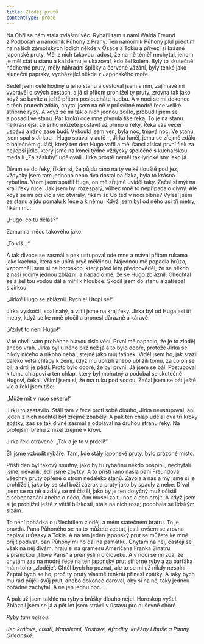 ```yaml
---
title: Zloděj prutů
contentType: prose
---
```


  

Na Ohři se nám stala zvláštní věc. Rybařil tam s námi Walda Freund z Podbořan a námořník Půhoný z Prahy. Ten námořník Půhoný plul předtím na našich zámořských lodích někde v Ósace a Tokiu a přivezl si krásné japonské pruty. Měl z nich takovou radost, že na ně téměř nechytal, jenom je měl stát u stanu a každému je ukazoval, kdo šel kolem. Byly to skutečně nádherné pruty, měly náhradní špičky a červené vázání, byly tenké jako sluneční paprsky, vycházející někde z Japonského moře.

Seděl jsem celé hodiny u jeho stanu a cestoval jsem s ním, zajímavě mi vyprávěl o svých cestách, a já si přitom prohlížel ty pruty, zrovna tak jako když se bavíte a ještě přitom posloucháte hudbu. A v noci se mi dokonce o těch prutech zdálo, chytal jsem na ně v průsvitné modré řece veliké stříbrné ryby. A když se mi tak o nich jednou zdálo, probudil jsem se a posadil ve stanu. Pár kroků ode mne plynula tiše řeka. To je na stanu nejkrásnější, že si ho můžete postavit až přímo u řeky. Řeka vás večer uspává a ráno zase budí. Vykoukl jsem ven, byla noc, tmavá noc. Ve stanu jsem spal s Jirkou – Hugo spával v autě –, Jirka funěl, jemu se zřejmě zdálo o báječném guláši, který ten den Hugo vařil a měl šanci získat první flek za nejlepší jídlo, který jsme na konci týdne vždycky společně s kuchařskou medailí „Za zásluhy“ udělovali. Jirka prostě neměl tak lyrické sny jako já.

Dívám se do řeky, říkám si, že půjdu ráno na ty velké tlouště pod jez, vždycky jsem tam jednoho nebo dva dostal na řízka, byla to krásná rybařina. Vtom jsem spatřil Huga, on mě zřejmě uviděl taky. Začal si mýt na kraji řeky ruce. Jak jsem byl rozespalý, vůbec mně to nepřipadalo divný. Ale když se mi oči víc a víc otvíraly, říkám si: Co teď v noci blbne? Vylezl jsem ze stanu a jdu pomalu k řece a k němu. Když jsem byl od něho asi tři metry, říkám mu:

„Hugo, co tu děláš?“

Zamumlal něco takového jako:

„To víš…“

A tak divoce se zasmál a pak ustupoval ode mne a mával přitom rukama jako kachna, která se ubírá pryč mělčinou. Najednou mě popadla hrůza, vzpomněl jsem si na horoskop, který před léty předpověděl, že se někdo z naší rodiny jednou zblázní, a napadlo mě, že se Hugo zbláznil. Chechtal se a šel tou vodou dál a mířil k hloubce. Skočil jsem do stanu a zatřepal s Jirkou:

„Jirko! Hugo se zbláznil. Rychle! Utopí se!“

Jirka vyskočil, spal nahý, a vlítli jsme na kraj řeky. Jirka byl od Huga asi tři metry, když se ke mně otočil a pronesl důrazně a káravě:

„Vždyť to není Hugo!“

V té chvíli vám proběhne hlavou tisíc věcí. První mě napadlo, že je to zloděj anebo vrah. Jirka byl u něho blíž než já a to bylo dobře, protože Jirka se nikdy ničeho a nikoho nebál, stejně jako můj tatínek. Viděl jsem ho, jak srazil daleko větší chlapy k zemi, když mu ublížili anebo ublížili tomu, za co on se bil, a drtil je pěstí. Proto bylo dobré, že byl první. Já jsem se bál. Postupoval k tomu chlapovi a ten chlap, který byl mohutný a podobal se skutečně Hugovi, čekal. Všiml jsem si, že má ruku pod vodou. Začal jsem se bát ještě víc a řekl jsem tiše:

„Může mít v ruce sekeru!“

Jirku to zastavilo. Stáli tam v řece proti sobě dlouho, Jirka neustupoval, ani jeden z nich nechtěl být zřejmě zbabělý. A pak ten chlap udělal dva tři kroky zpátky, zas se tak divně zasmál a odplaval na druhou stranu řeky. Na protějším břehu zmizel zřejmě v křoví.

Jirka řekl otráveně: „Tak a je to v prdeli!“

Šli jsme vzbudit rybáře. Tam, kde stály japonské pruty, bylo prázdné místo.

Příští den byl takový smutný, jako by tu rybařinu někdo pošpinil, nechytali jsme, nevařili, jedli jsme zbytky. A to příští ráno našla paní Freundová všechny pruty opřené o strom nedaleko stanů. Zavolala nás a my jsme si je prohlíželi, jako by se stal boží zázrak a pruty jako by spadly z nebe. Díval jsem se na ně a zdály se mi čistší, jako by je ten dotyčný muž očistil o sebepoznání anebo o něco, čím musel za tu noc a den projít. A když jsem si je prohlížel ještě z větší blízkosti, stála na nich rosa; podobala se lidským slzám.

To není pohádka o ušlechtilém zloději a mém statečném bratru. To je pravda. Pana Půhoného se na to můžete zeptat, jestli ovšem se zrovna neplaví u Ósaky a Tokia. A na ten jeden japonský prut se můžete ke mně přijít podívat, pan Půhoný mi ho dal na památku. Chytám na něj, častěji se však na něj dívám, hraju si na gramesu Američana Franka Sinatru s písničkou „I love Paris“ a přemýšlím o člověku. A v noci se mi zdá, že chytám zas na modré řece na ten japonský prut stříbrné ryby a za parťáka mám toho „zloděje“. Chtěl bych ho poznat, ale to se mi už nikdy nesplní. Zeptal bych se ho, proč ty pruty vlastně tenkrát přinesl zpátky. A taky bych mu rád půjčil svůj prut, anebo dokonce daroval, aby si na něj taky jednou pořádně zachytal. A ne jen jednu noc…

  

A pak už jsem takhle na ryby s brášky dlouho nejel. Horoskop vyšel. Zbláznil jsem se já a pět let jsem strávil v ústavu pro duševně choré.

_Ryby tam nejsou._

_Jen králové, císaři, Napoleoni, Kristové, Afrodity, kněžny Libuše a Panny Orleánské._
